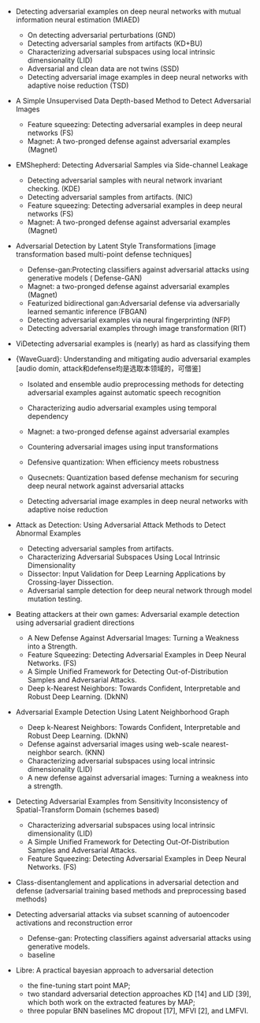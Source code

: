 - Detecting adversarial examples on deep neural networks with mutual information neural estimation (MIAED)
  - On detecting adversarial perturbations (GND)
  - Detecting adversarial samples from artifacts (KD+BU)
  - Characterizing adversarial subspaces using local intrinsic dimensionality (LID)
  - Adversarial and clean data are not twins (SSD)
  - Detecting adversarial image examples in deep neural networks with adaptive noise reduction (TSD)

- A Simple Unsupervised Data Depth-based Method to Detect Adversarial Images
  - Feature squeezing: Detecting adversarial examples in deep neural networks (FS)
  - Magnet: A two-pronged defense against adversarial examples (Magnet)

- EMShepherd: Detecting Adversarial Samples via Side-channel Leakage
  - Detecting adversarial samples with neural network invariant checking. (KDE)
  - Detecting adversarial samples from artifacts. (NIC)
  - Feature squeezing: Detecting adversarial examples in deep neural networks (FS)
  - Magnet: A two-pronged defense against adversarial examples (Magnet)
  
- Adversarial Detection by Latent Style Transformations [image transformation based multi-point defense techniques]
  - Defense-gan:Protecting classifiers against adversarial attacks using generative models ( Defense-GAN)
  - Magnet: a two-pronged defense against adversarial examples (Magnet)
  - Featurized bidirectional gan:Adversarial defense via adversarially learned semantic inference (FBGAN)
  - Detecting adversarial examples via neural fingerprinting (NFP)
  - Detecting adversarial examples through image transformation (RIT)
  
- ViDetecting adversarial examples is (nearly) as hard as classifying them 
  
- {WaveGuard}: Understanding and mitigating audio adversarial examples [audio domin, attack和defense均是选取本领域的，可借鉴]
  - Isolated and ensemble audio preprocessing methods for detecting adversarial examples against automatic speech recognition
  - Characterizing audio adversarial examples using temporal dependency
  
  - Magnet: a two-pronged defense against adversarial examples
  - Countering adversarial images using input transformations
  - Defensive quantization: When efficiency meets robustness
  - Qusecnets: Quantization based defense mechanism for securing deep neural network against adversarial attacks
  - Detecting adversarial image examples in deep neural networks with adaptive noise reduction


- Attack as Detection: Using Adversarial Attack Methods to Detect Abnormal Examples
  - Detecting adversarial samples from artifacts.
  - Characterizing Adversarial Subspaces Using Local Intrinsic Dimensionality
  - Dissector: Input Validation for Deep Learning Applications by Crossing-layer Dissection.
  - Adversarial sample detection for deep neural network through model mutation testing.


- Beating attackers at their own games: Adversarial example detection using adversarial gradient directions
  - A New Defense Against Adversarial Images: Turning a Weakness into a Strength.
  - Feature Squeezing: Detecting Adversarial Examples in Deep Neural Networks. (FS)
  - A Simple Unified Framework for Detecting Out-of-Distribution Samples and Adversarial Attacks.
  - Deep k-Nearest Neighbors: Towards Confident, Interpretable and Robust Deep Learning. (DkNN)


- Adversarial Example Detection Using Latent Neighborhood Graph
  - Deep k-Nearest Neighbors: Towards Confident, Interpretable and Robust Deep Learning. (DkNN)
  - Defense against adversarial images using web-scale nearest-neighbor search. (KNN)
  - Characterizing adversarial subspaces using local intrinsic dimensionality (LID)
  - A new defense against adversarial images: Turning a weakness into a strength.

- Detecting Adversarial Examples from Sensitivity Inconsistency of Spatial-Transform Domain (schemes based)
  - Characterizing adversarial subspaces using local intrinsic dimensionality (LID)
  - A Simple Unified Framework for Detecting Out-Of-Distribution Samples and Adversarial Attacks. 
  - Feature Squeezing: Detecting Adversarial Examples in Deep Neural Networks. (FS)


- Class-disentanglement and applications in adversarial detection and defense (adversarial training based methods and preprocessing based methods)

- Detecting adversarial attacks via subset scanning of autoencoder activations and reconstruction error
  - Defense-gan: Protecting classifiers against adversarial attacks using generative models.
  - baseline
  

- Libre: A practical bayesian approach to adversarial detection
  - the fine-tuning start point MAP; 
  - two standard adversarial detection approaches KD [14] and LID [39], which both work on the extracted features by MAP; 
  - three popular BNN baselines MC dropout [17], MFVI [2], and LMFVI.